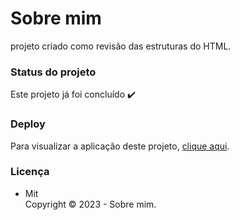 # Sobre mim

projeto criado como revisão das estruturas do HTML.

### Status do projeto

Este projeto já foi concluído :heavy_check_mark:

### Deploy

Para visualizar a aplicação deste projeto,  <a href="https://artleao.github.io/sobre_mim/" target="_blank">clique aqui</a>.

### Licença

- Mit <br>
Copyright ©️ 2023 - Sobre mim.
